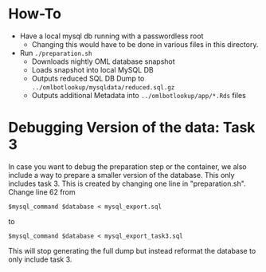 # How-To

* Have a local mysql db running with a passwordless root
  * Changing this would have to be done in various files in this directory.
* Run `./preparation.sh`
  * Downloads nightly OML database snapshot
  * Loads snapshot into local MySQL DB
  * Outputs reduced SQL DB Dump to `../omlbotlookup/mysqldata/reduced.sql.gz`
  * Outputs additional Metadata into `../omlbotlookup/app/*.Rds` files

# Debugging Version of the data: Task 3

In case you want to debug the preparation step or the container, we also include a way to prepare a smaller version of the database. This only includes task 3. This is created by changing one line in "preparation.sh". Change line 62 from

```
$mysql_command $database < mysql_export.sql
```

to

```
$mysql_command $database < mysql_export_task3.sql
```

This will stop generating the full dump but instead reformat the database to only include task 3.
